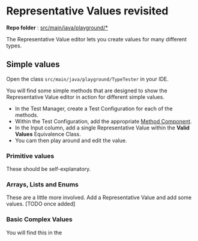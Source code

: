 # Representative Values revisited
**Repo folder** : [src/main/java/playground/*](github-repo.md)

The Representative Value editor lets you create values for many different types.

## Simple values
Open the class ```src/main/java/playground/TypeTester``` in your IDE.

You will find some simple methods that are designed to show the Representative Value editor in action for different simple values.

- In the Test Manager, create a Test Configuration for each of the methods.
- Within the Test Configuration, add the appropriate [Method Component](method-component.md).
- In the Input column, add a single Representative Value within the **Valid Values** Equivalence Class.
- You cam then play around and edit the value.

### Primitive values
These should be self-explanatory.

### Arrays, Lists and Enums
These are a little more involved. Add a Representative Value and add some values.
[TODO once added]

### Basic Complex Values
You will find this in the 


